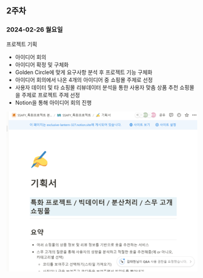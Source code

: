 ## 2주차

### 2024-02-26 월요일

프로젝트 기획
- 아이디어 회의
- 아이디어 확정 및 구체화
- Golden Circle에 맞게 요구사항 분석 후 프로젝트 기능 구체화
- 아이디어 회의에서 나온 4개의 아이디어 중 쇼핑몰 주제로 선정
- 사용자 데이터 및 타 쇼핑몰 리뷰데이터 분석을 통한 사용자 맞춤 상품 추천 쇼핑몰을 주제로 프로젝트 주제 선정
- Notion을 통해 아이디어 회의 진행

![alt text](image.png)